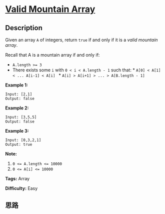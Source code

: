 # [Valid Mountain Array][title]

## Description

Given an array `A` of integers, return `true` if and only if it is a _valid
mountain array_.

Recall that A is a mountain array if and only if:

  * `A.length >= 3`
  * There exists some `i` with `0 < i < A.length - 1` such that:     * `A[0] < A[1] < ... A[i-1] < A[i] `    * `A[i] > A[i+1] > ... > A[B.length - 1]`



**Example 1:**
            Input: [2,1]    Output: false    

**Example 2:**
            Input: [3,5,5]    Output: false    

**Example 3:**
            Input: [0,3,2,1]    Output: true



**Note:**

  1. `0 <= A.length <= 10000`
  2. `0 <= A[i] <= 10000 `






**Tags:** Array

**Difficulty:** Easy

## 思路

[title]: https://leetcode.com/problems/valid-mountain-array
